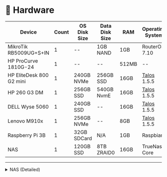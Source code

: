 # 🔧 Hardware

| Device                   | Count | OS Disk Size | Data Disk Size | RAM   | Operating System                 | Purpose    |
| ------------------------ | ----- | ------------ | -------------- | ----- | -------------------------------- | ---------- |
| MikroTik RB5009UG+S+IN   | 1     | --           | 1GB NAND       | 1GB   | RouterOS 7.10                    | Router     |
| HP ProCurve 1810G-24     | 1     | --           | --             | 512MB | --                               | Switch     |
| HP EliteDesk 800 G2 mini | 1     | 240GB NVMe   | 256GB SSD      | 16GB  | [Talos](https://talos.dev) 1.5.5 | k8s Master |
| HP 260 G3 DM             | 1     | 256GB SSD    | 540GB NvmE     | 16GB  | [Talos](https://talos.dev) 1.5.5 | k8s Master |
| DELL Wyse 5060           | 1     | 240GB SSD    | --             | 16GB  | [Talos](https://talos.dev) 1.5.5 | k8s Master |
| Lenovo M910x             | 1     | 256GB NVMe   | --             | 8GB   | [Talos](https://talos.dev) 1.5.5 | k8s Master |
| Raspberry Pi 3B          | 1     | 32GB SDCard  | N/A            | 1GB   | Raspbian                         | Pi-hole    |
| NAS                      | 1     | 120GB SSD    | 8TB ZRAID0     | 16GB  | TrueNas Core                     | NFS/BACKUP |

---

<details>
  <summary>NAS (Detailed)</summary>

| Type                   | Item                                                                                                                    |
| :--------------------- | :---------------------------------------------------------------------------------------------------------------------- |
| **CPU**                | Intel Core i5-6500 3.2 GHz Quad-Core Processor                                                                          |
| **CPU Cooler**         | Intel Stock                                                                                                             |
| **Motherboard**        | MSI H110M PRO-VH Micro ATX LGA1151                                                                                      |
| **Memory**             | Crucial Ballistix Sport LT 16 GB (2 x 8 GB) DDR4-3200 CL16                                                              |
| **Storage (Boot)**     | Kingston A400 120 GB 2.5" SSD                                                                                           |
| **Storage (Data)**     | Seagate IronWolf NAS 4 TB 3.5" 5400 RPM Internal Hard Drive x 3                                                         |
| **Storage Controller** | 10Gtek® Internal SAS/SATA Raid Controller PCI Express Host Bus Adapter for LSI 9211-8I, LSI SAS2008 Chip, 8-Port 6Gb/s |
| **Case**               | Fractal Design Node 804 MicroATX Mid Tower Case                                                                         |
| **Power Supply**       | Corsair CV550 550 W 80+ Bronze Certified ATX Power Supply                                                               |

</details>
